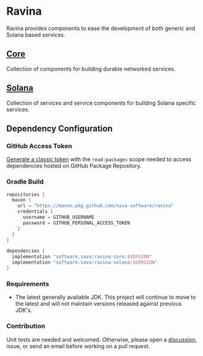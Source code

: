 # Ravina

Ravina provides components to ease the development of both generic and Solana based services.

## [Core](core/README.md)

Collection of components for building durable networked services.

## [Solana](solana/README.md)

Collection of services and service components for building Solana specific services.

## Dependency Configuration

### GitHub Access Token

[Generate a classic token](https://github.com/settings/tokens) with the `read:packages` scope needed to access
dependencies hosted on GitHub Package Repository.

### Gradle Build

```groovy
repositories {
  maven {
    url = "https://maven.pkg.github.com/sava-software/ravina"
    credentials {
      username = GITHUB_USERNAME
      password = GITHUB_PERSONAL_ACCESS_TOKEN
    }
  }
}

dependencies {
  implementation "software.sava:ravina-core:$VERSION"
  implementation "software.sava:ravina-solana:$VERSION"
}
```

### Requirements

- The latest generally available JDK. This project will continue to move to the latest and will not maintain
  versions released against previous JDK's.

### Contribution

Unit tests are needed and welcomed. Otherwise, please open
a [discussion](https://github.com/sava-software/sava/discussions), issue, or send an email before working on a pull
request.
